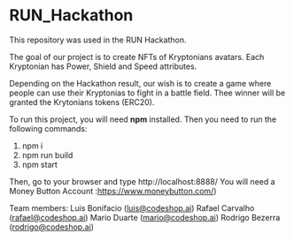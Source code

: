 # RUN_Hackathon
This repository was used in the RUN Hackathon.

The goal of our project is to create NFTs of Kryptonians avatars. Each Kryptonian has Power, Shield and Speed attributes.

Depending on the Hackathon result, our wish is to create a game where people can use their Kryptonias to fight in a battle field. Thee winner will be granted the Krytonians tokens (ERC20).

To run this project, you will need **npm** installed. Then you need to run the following commands:

1) npm i
2) npm run build
3) npm start

Then, go to your browser and type http://localhost:8888/ 
You will need a Money Button Account :https://www.moneybutton.com/)


Team members:
Luis Bonifacio (luis@codeshop.ai)
Rafael Carvalho (rafael@codeshop.ai)
Mario Duarte (mario@codeshop.ai)
Rodrigo Bezerra (rodrigo@codeshop.ai)
